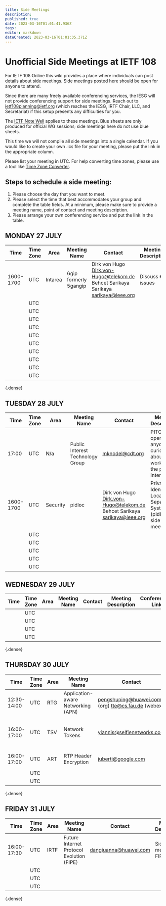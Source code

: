 ```yaml
---
title: Side Meetings
description: 
published: true
date: 2023-03-16T01:01:41.936Z
tags: 
editor: markdown
dateCreated: 2023-03-16T01:01:35.371Z
---
```


# Unofficial Side Meetings at IETF 108

For IETF 108 Online this wiki provides a place where individuals can post details about side meetings. Side meetings posted here should be open for anyone to attend.

Since there are many freely available conferencing services, the IESG will not provide conferencing support for side meetings. Reach out to ietf108planning@ietf.org (which reaches the IESG, IRTF Chair, LLC, and Secretariat) if this setup presents any difficulties for you.

The [IETF Note Well](https://www.ietf.org/about/note-well) applies to these meetings. Blue sheets are only produced for official WG sessions; side meetings here do not use blue sheets.

This time we will not compile all side meetings into a single calendar. If you would like to create your own .ics file for your meeting, please put the link in the appropriate column.

Please list your meeting in UTC. For help converting time zones, please use a tool like [Time Zone Converter](https://www.timeanddate.com/worldclock/converter.html).

## Steps to schedule a side meeting:

 1.   Please choose the day that you want to meet.
 2.   Please select the time that best accommodates your group and complete the table fields. At a minimum, please make sure to provide a meeting name, point of contact and meeting description.
 3.   Please arrange your own conferencing service and put the link in the table. 

## MONDAY 27 JULY

|  Time      |  Time Zone  |  Area    |  Meeting Name          |  Contact                                                                            |  Meeting Description  |  Conferencing Link                                                        |  .ics   |
|------------|-------------|----------|------------------------|-------------------------------------------------------------------------------------|-----------------------|---------------------------------------------------------------------------|---------|
| 1600-1700  |  UTC        | Intarea  | 6gip formerly 5gangip  |  Dirk von Hugo Dirk.von-Hugo@telekom.de  Behcet Sarikaya Sarikaya sarikaya@ieee.org |     Discuss 6G issues |  https://dtag.webex.com/dtag/j.php?MTID=mf2bb8ff5041a9138f2a315592f246510 |    TBD  |
|            |  UTC        |          |                        |                                                                                     |                       |                                                                           |         |
|            |  UTC        |          |                        |                                                                                     |                       |                                                                           |         |
|            |  UTC        |          |                        |                                                                                     |                       |                                                                           |         |
|            |  UTC        |          |                        |                                                                                     |                       |                                                                           |         |
|            |  UTC        |          |                        |                                                                                     |                       |                                                                           |         |
|            |  UTC        |          |                        |                                                                                     |                       |                                                                           |         |
|            |  UTC        |          |                        |                                                                                     |                       |                                                                           |         |
|            |  UTC        |          |                        |                                                                                     |                       |                                                                           |         |
|            |  UTC        |          |                        |                                                                                     |                       |                                                                           |         |
|            |  UTC        |          |                        |                                                                                     |                       |                                                                           |         |
{.dense}

## TUESDAY 28 JULY

| Time      |  Time Zone  |  Area     |  Meeting Name                      |  Contact                                                                  |  Meeting Description                                                      |  Conferencing Link                                                       |  .ics                  |
|-----------|-------------|-----------|------------------------------------|---------------------------------------------------------------------------|---------------------------------------------------------------------------|--------------------------------------------------------------------------|------------------------|
| 17:00     |  UTC        |  N/a      |  Public Interest Technology Group  |  mknodel@cdt.org                                                          |  PITG is open to anyone curious about or working in the public interest.  |  https://cdt.webex.com/cdt/j.php?MTID=m44f406d0d23c66272baf6eb05429a69f  |  attachment:pitg.ics   |
| 1600-1700 |  UTC        |  Security |                             pidloc | Dirk von Hugo Dirk.von-Hugo@telekom.de Behcet Sarikaya sarikaya@ieee.org  | Privacy in Identifier Locator Separation Systems (pidloc) side meeting    | https://dtag.webex.com/dtag/j.php?MTID=m26682b050c983443283d5584b7fe26a5 |                        |
|           |  UTC        |           |                                    |                                                                           |                                                                           |                                                                          |                        |
|           |  UTC        |           |                                    |                                                                           |                                                                           |                                                                          |                        |
|           |  UTC        |           |                                    |                                                                           |                                                                           |                                                                          |                        |
|           |  UTC        |           |                                    |                                                                           |                                                                           |                                                                          |                        |
|           |  UTC        |           |                                    |                                                                           |                                                                           |                                                                          |                        |{.dense}

## WEDNESDAY 29 JULY
| Time  |  Time Zone  |  Area  |  Meeting Name |  Contact |  Meeting Description  |  Conferencing Link  |  .ics   |
|-------|-------------|--------|---------------|----------|-----------------------|---------------------|---------|
|       |  UTC        |        |               |          |                       |                     |         |
|       |  UTC        |        |               |          |                       |                     |         |
|       |  UTC        |        |               |          |                       |                     |         |
|       |  UTC        |        |               |          |                       |                     |         |
{.dense}

## THURSDAY 30 JULY

| Time        |  Time Zone  |  Area  |  Meeting Name                      |  Contact                                           |  Meeting Description                   |  Conferencing Link                                                                                |  .ics                                                                                       |
|-------------|-------------|--------|------------------------------------|----------------------------------------------------|----------------------------------------|---------------------------------------------------------------------------------------------------|---------------------------------------------------------------------------------------------|
| 12:30-14:00 |  UTC        | RTG    | Application-aware Networking (APN) | pengshuping@huawei.com (org) tte@cs.fau.de (webex) | Side meeting for APN                   | https://github.com/APN-Community/IETF108-Side-Meeting-APN                                         |  https://futurewei.my.webex.com/futurewei.my/j.php?MTID=me73e1526f286577bd58c9ad6016a4351   |
| 16:00-17:00 |  UTC        | TSV    | Network Tokens                     | yiannis@selfienetworks.com                         | Network Tokens Overview and next steps | https://github.com/Network-Tokens/network-tokens-rfc/wiki/IETF-108---Network-Tokens-Side-Meeting  |                                                                                             |
| 16:00-17:00 |  UTC        | ART    | RTP Header Encryption              | juberti@google.com                                 | Side meeting for AVTCore               | https://meet.google.com/awy-bndk-pgi                                                              |                                                                                             |
|             |  UTC        |        |                                    |                                                    |                                        |                                                                                                   |                                                                                             |
|             |  UTC        |        |                                    |                                                    |                                        |                                                                                                   |                                                                                             |
{.dense}

## FRIDAY 31 JULY

| Time        |  Time Zone  |  Area  |  Meeting Name                             |  Contact              |  Meeting Description   |  Conferencing Link                                                                                              |  .ics                                                                              |
|-------------|-------------|--------|-------------------------------------------|-----------------------|------------------------|-----------------------------------------------------------------------------------------------------------------|------------------------------------------------------------------------------------|
| 16:00-17:30 |  UTC        | IRTF   | Future Internet Protocol Evolution (FIPE) | dangjuanna@huawei.com | Side meeting for FIPE  | https://github.com/FIPE-Study/IETF108-Side-Meeting-FIPE https://etherpad.wikimedia.org/p/v108-fipe-side-meeting | https://fipe.my.webex.com/fipe.my-en/j.php?MTID=m17ae93edead035f7c511e8bdcf8c9e1e  |
|             |  UTC        |        |                                           |                       |                        |                                                                                                                 |                                                                                    |
|             |  UTC        |        |                                           |                       |                        |                                                                                                                 |                                                                                    |
|             |  UTC        |        |                                           |                       |                        |                                                                                                                 |                                                                                    |
{.dense}
